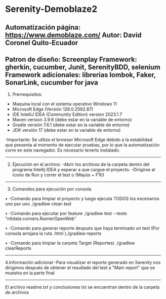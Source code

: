 # Serenity-Demoblaze2
Automatización página: https://www.demoblaze.com/ Autor: David Coronel
Quito-Ecuador
--------------------------------------------------------------------
Patron de diseño: 
Screenplay
Framework: gherkin, cucumber, Junit, SerenityBDD, selenium
Framework adicionales: librerias lombok, Faker, SonarLink, cucumber for java
--------------------------------------------------------------------
1. Prerrequisitos:
-	Maquina local con el sistema operativo Windows 11
-	Microsoft Edge (Versión 126.0.2592.87)
-	IDE IntelliJ IDEA (Community Edition) version 2023.1.7
-	Maven version 3.9.6 (debe estar en la variable de entorno)
-	Gradle versión 7.6.1 (debe estar en la variable de entorno)
- JDK versión 17  (debe estar en la variable de entorno)
  
-Importante: Se utilizo el browser Microsoft Edge debido a la estabilidad que presenta al momento de ejecutar pruebas, por lo que la automatización corre en este navegador. Es necesario tenerlo instalado.

--------------------------------------------------------------------

2. Ejecución en el archivo:
-Abrir los archivos de la carpeta dentro del programa Intellij IDEA y esperar a que cargue el proyecto.
-Dirigirse al ícono de Run y correr el test o (Mayús + F10)
--------------------------------------------------------------------
3. Comandos para ejecución por consola
   
•	-Comando para limpiar el proyecto y luego ejecuta TODOS los escenarios uno por uno ./gradlew clean test

•	-Comando para ejecutar por feature ./gradlew test --tests "nttdata.runners.RunnerOpenWeb"

•	-Comando para generar reporte después que haya terminado un test (Por consola arrojara la ruta .html )./gradlew reports

•	-Comando para limpiar la carpeta Target (Reportes) ./gradlew clearReports

--------------------------------------------------------------------
4.Información adicional	
-Para visualizar el reporte generado en Serenity nos dirigimos después de obtener el resultado del test a "Main report" que se muestra en la parte final 


---------------------------------------------------------------------------------------
El archivo readme.txt y conclusiones txt se encuentran dentro de la carpeta de archivos

